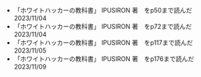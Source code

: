 - 「ホワイトハッカーの教科書」 IPUSIRON 著　をp50まで読んだ　2023/11/04
- 「ホワイトハッカーの教科書」 IPUSIRON 著　をp72まで読んだ　2023/11/04
- 「ホワイトハッカーの教科書」 IPUSIRON 著　をp117まで読んだ　2023/11/05
- 「ホワイトハッカーの教科書」 IPUSIRON 著　をp176まで読んだ　2023/11/09

